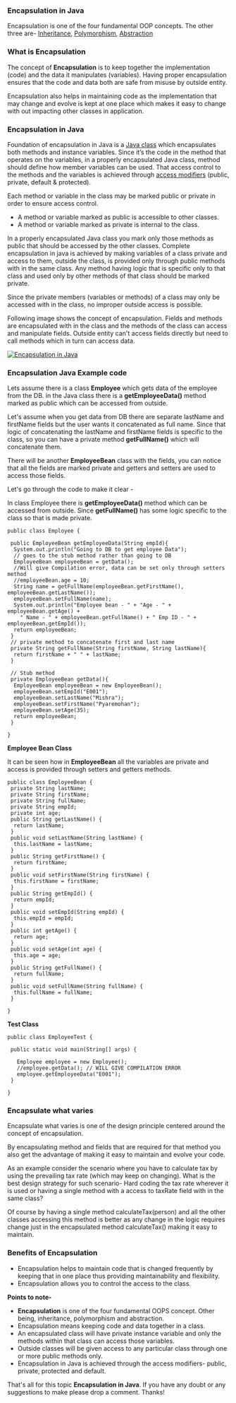 ### Encapsulation in Java

Encapsulation is one of the four fundamental OOP concepts. The other three are- [Inheritance](https://www.netjstech.com/2015/04/inheritance-in-java.html), [Polymorphism](https://www.netjstech.com/2015/04/polymorphism-in-java.html), [Abstraction](https://www.netjstech.com/2015/04/abstraction-in-java.html)

### What is Encapsulation

The concept of **Encapsulation** is to keep together the implementation (code) and the data it manipulates (variables). Having proper encapsulation ensures that the code and data both are safe from misuse by outside entity.

Encapsulation also helps in maintaining code as the implementation that may change and evolve is kept at one place which makes it easy to change with out impacting other classes in application.

### Encapsulation in Java

Foundation of encapsulation in Java is a [Java class](https://www.netjstech.com/2015/04/class-in-java.html) which encapsulates both methods and instance variables. Since it’s the code in the method that operates on the variables, in a properly encapsulated Java class, method should define how member variables can be used. That access control to the methods and the variables is achieved through [access modifiers](https://www.netjstech.com/2016/07/access-modifiers-in-java-public-private-protected.html) (public, private, default & protected).

Each method or variable in the class may be marked public or private in order to ensure access control.

- A method or variable marked as public is accessible to other classes.
- A method or variable marked as private is internal to the class.

In a properly encapsulated Java class you mark only those methods as public that should be accessed by the other classes. Complete encapsulation in java is achieved by making variables of a class private and access to them, outside the class, is provided only through public methods with in the same class. Any method having logic that is specific only to that class and used only by other methods of that class should be marked private.

Since the private members (variables or methods) of a class may only be accessed with in the class, no improper outside access is possible.

Following image shows the concept of encapsulation. Fields and methods are encapsulated with in the class and the methods of the class can access and manipulate fields. Outside entity can't access fields directly but need to call methods which in turn can access data.

[![Encapsulation in Java](https://kingcall.oss-cn-hangzhou.aliyuncs.com/blog/img/2020/12/03/20:21:01-Encapsulation.png)](https://2.bp.blogspot.com/-V_K_ibVXekM/XCHFPDbRCCI/AAAAAAAABEw/MtQXMrv2dnIbuHdFp9lqM2b3DgAsqJDngCPcBGAYYCw/s1600/Encapsulation.png)

### Encapsulation Java Example code

Lets assume there is a class **Employee** which gets data of the employee from the DB. in the Java class there is a **getEmployeeData()** method marked as public which can be accessed from outside.

Let's assume when you get data from DB there are separate lastName and firstName fields but the user wants it concatenated as full name. Since that logic of concatenating the lastName and firstName fields is specific to the class, so you can have a private method **getFullName()** which will concatenate them.

There will be another **EmployeeBean** class with the fields, you can notice that all the fields are marked private and getters and setters are used to access those fields.

Let's go through the code to make it clear -

In class Employee there is **getEmployeeData()** method which can be accessed from outside. Since **getFullName()** has some logic specific to the class so that is made private.

```
public class Employee {

 public EmployeeBean getEmployeeData(String empId){
  System.out.println("Going to DB to get employee Data"); 
  // goes to the stub method rather than going to DB
  EmployeeBean employeeBean = getData();
  //Will give Compilation error, data can be set only through setters method
  //employeeBean.age = 10; 
  String name = getFullName(employeeBean.getFirstName(), employeeBean.getLastName());
  employeeBean.setFullName(name);
  System.out.println("Employee bean - " + "Age - " + employeeBean.getAge() + 
    " Name - " + employeeBean.getFullName() + " Emp ID - " + employeeBean.getEmpId());
  return employeeBean;
 }
 // private method to concatenate first and last name
 private String getFullName(String firstName, String lastName){
  return firstName + " " + lastName;
 }
 
 // Stub method 
 private EmployeeBean getData(){
  EmployeeBean employeeBean = new EmployeeBean();
  employeeBean.setEmpId("E001");
  employeeBean.setLastName("Mishra");
  employeeBean.setFirstName("Pyaremohan");
  employeeBean.setAge(35);
  return employeeBean;
 }
 
}
```

**Employee Bean Class**

It can be seen how in **EmployeeBean** all the variables are private and access is provided through setters and getters methods.

```
public class EmployeeBean {
 private String lastName;
 private String firstName;
 private String fullName;
 private String empId;
 private int age;
 public String getLastName() {
  return lastName;
 }
 public void setLastName(String lastName) {
  this.lastName = lastName;
 }
 public String getFirstName() {
  return firstName;
 }
 public void setFirstName(String firstName) {
  this.firstName = firstName;
 }
 public String getEmpId() {
  return empId;
 }
 public void setEmpId(String empId) {
  this.empId = empId;
 }
 public int getAge() {
  return age;
 }
 public void setAge(int age) {
  this.age = age;
 }
 public String getFullName() {
  return fullName;
 }
 public void setFullName(String fullName) {
  this.fullName = fullName;
 }
 
}
```

**Test Class**

```
public class EmployeeTest {

 public static void main(String[] args) {
  
   Employee employee = new Employee();
   //employee.getData(); // WILL GIVE COMPILATION ERROR
   employee.getEmployeeData("E001");
 }

}
```

### Encapsulate what varies

Encapsulate what varies is one of the design principle centered around the concept of encapsulation.

By encapsulating method and fields that are required for that method you also get the advantage of making it easy to maintain and evolve your code.

As an example consider the scenario where you have to calculate tax by using the prevailing tax rate (which may keep on changing). What is the best design strategy for such scenario-
Hard coding the tax rate wherever it is used or having a single method with a access to taxRate field with in the same class?

Of course by having a single method calculateTax(person) and all the other classes accessing this method is better as any change in the logic requires change just in the encapsulated method calculateTax() making it easy to maintain.

### Benefits of Encapsulation

- Encapsulation helps to maintain code that is changed frequently by keeping that in one place thus providing maintainability and flexibility.
- Encapsulation allows you to control the access to the class.

**Points to note-**

- **Encapsulation** is one of the four fundamental OOPS concept. Other being, inheritance, polymorphism and abstraction.
- Encapsulation means keeping code and data together in a class.
- An encapsulated class will have private instance variable and only the methods within that class can access those variables.
- Outside classes will be given access to any particular class through one or more public methods only.
- Encapsulation in Java is achieved through the access modifiers- public, private, protected and default.

That's all for this topic **Encapsulation in Java**. If you have any doubt or any suggestions to make please drop a comment. Thanks!